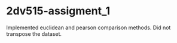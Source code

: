# 2dv515-assigment_1

Implemented euclidean and pearson comparison methods. Did not transpose the dataset.
